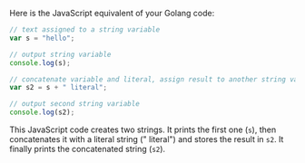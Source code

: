Here is the JavaScript equivalent of your Golang code:

```javascript
// text assigned to a string variable
var s = "hello";

// output string variable
console.log(s);

// concatenate variable and literal, assign result to another string variable
var s2 = s + " literal";

// output second string variable
console.log(s2);
```

This JavaScript code creates two strings. It prints the first one (`s`), then concatenates it with a literal string (" literal") and stores the result in `s2`. It finally prints the concatenated string (`s2`).
